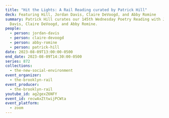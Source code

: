 ```yaml
---
title: "Hit the Lights: A Rail Reading curated by Patrick Hill"
deck: Featuring Hill, Jordan Davis, Claire DeVoogd, and Abby Romine
summary: Patrick Hill curates our 145th Wednesday Poetry Reading with Jordan
  Davis, Claire DeVoogd, and Abby Romine.
people:
  - person: jordan-davis
  - person: claire-devoogd
  - person: abby-romine
  - person: patrick-hill
date: 2023-08-09T13:00:00-0500
end_date: 2023-08-09T14:30:00-0500
series: 872
collections:
  - the-new-social-environment
event_organizer:
  - the-brooklyn-rail
event_producer:
  - the-brooklyn-rail
youtube_id: ag2gexZ6NFY
event_id: recwAxZttwijPCWta
event_platform:
  - zoom
---
```


